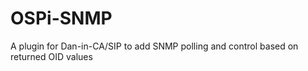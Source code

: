 # OSPi-SNMP
A plugin for Dan-in-CA/SIP to add SNMP polling and control based on returned OID values
